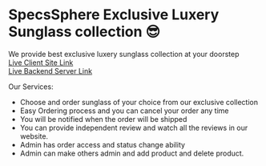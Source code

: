 # SpecsSphere Exclusive Luxery Sunglass collection 😎

We provide best exclusive luxery sunglass collection at your doorstep<br/>
[Live Client Site Link](https://specssphere.netlify.app/)<br/>
[Live Backend Server Link](https://somadhan.onrender.com/)

Our Services:
* Choose and order sunglass of your choice from our exclusive collection
* Easy Ordering process and you can cancel your order any time
* You will be notified when the order will be shipped
* You can provide independent review and watch all the reviews in our website.
* Admin has order access and status change ability
* Admin can make others admin and add product and delete product.
